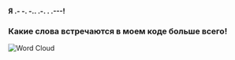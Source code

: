 #### Я .- -. -.. .-. . .---!

### Какие слова встречаются в моем коде больше всего!

![Word Cloud](https://github.com/GinKey/word.png)


<!--
**GinKey/GinKey** is a ✨ _special_ ✨ repository because its `README.md` (this file) appears on your GitHub profile.

Here are some ideas to get you started:

- 🔭 I’m currently working on ...
- 🌱 I’m currently learning ...
- 👯 I’m looking to collaborate on ...
- 🤔 I’m looking for help with ...
- 💬 Ask me about ...
- 📫 How to reach me: ...
- 😄 Pronouns: ...
- ⚡ Fun fact: ...
-->
